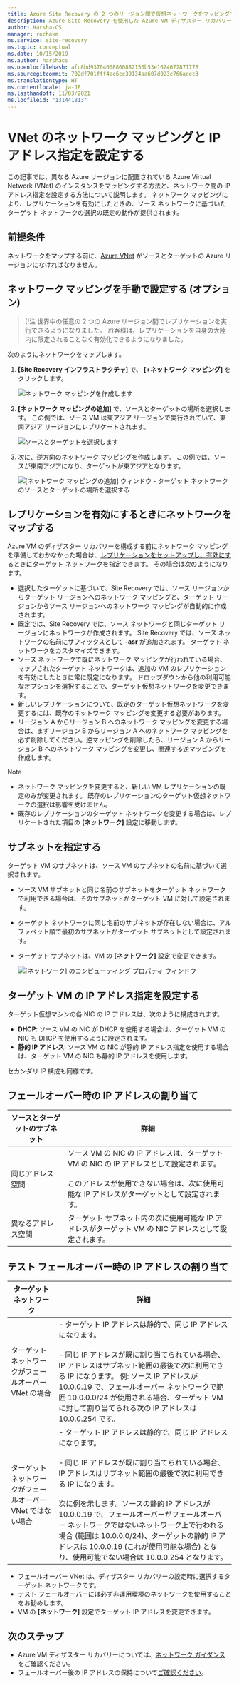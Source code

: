 ```yaml
---
title: Azure Site Recovery の 2 つのリージョン間で仮想ネットワークをマッピングする
description: Azure Site Recovery を使用した Azure VM ディザスター リカバリーのための 2 つの Azure リージョン間での仮想ネットワークのマッピングについて説明します。
author: Harsha-CS
manager: rochakm
ms.service: site-recovery
ms.topic: conceptual
ms.date: 10/15/2019
ms.author: harshacs
ms.openlocfilehash: afc8bd93704008860882150b53e1624072871778
ms.sourcegitcommit: 702df701fff4ec6cc39134aa607d023c766adec3
ms.translationtype: HT
ms.contentlocale: ja-JP
ms.lasthandoff: 11/03/2021
ms.locfileid: "131441813"
---
```

# <a name="set-up-network-mapping-and-ip-addressing-for-vnets"></a>VNet のネットワーク マッピングと IP アドレス指定を設定する

この記事では、異なる Azure リージョンに配置されている Azure Virtual Network (VNet) のインスタンスをマッピングする方法と、ネットワーク間の IP アドレス指定を設定する方法について説明します。 ネットワーク マッピングにより、レプリケーションを有効にしたときの、ソース ネットワークに基づいたターゲット ネットワークの選択の既定の動作が提供されます。

## <a name="prerequisites"></a>前提条件

ネットワークをマップする前に、[Azure VNet](../virtual-network/virtual-networks-overview.md) がソースとターゲットの Azure リージョンになければなりません。

## <a name="set-up-network-mapping-manually-optional"></a>ネットワーク マッピングを手動で設定する (オプション)

>[!注 世界中の任意の 2 つの Azure リージョン間でレプリケーションを実行できるようになりました。 お客様は、レプリケーションを自身の大陸内に限定されることなく有効化できるようになりました。

次のようにネットワークをマップします。

1. **[Site Recovery インフラストラクチャ]** で、 **[+ネットワーク マッピング]** をクリックします。

    ![ ネットワーク マッピングを作成します](./media/site-recovery-network-mapping-azure-to-azure/network-mapping1.png)

3. **[ネットワーク マッピングの追加]** で、ソースとターゲットの場所を選択します。 この例では、ソース VM は東アジア リージョンで実行されていて、東南アジア リージョンにレプリケートされます。

    ![ソースとターゲットを選択します](./media/site-recovery-network-mapping-azure-to-azure/network-mapping2.png)
3. 次に、逆方向のネットワーク マッピングを作成します。 この例では、ソースが東南アジアになり、ターゲットが東アジアとなります。

    ![[ネットワーク マッピングの追加] ウィンドウ - ターゲット ネットワークのソースとターゲットの場所を選択する](./media/site-recovery-network-mapping-azure-to-azure/network-mapping3.png)


## <a name="map-networks-when-you-enable-replication"></a>レプリケーションを有効にするときにネットワークをマップする

Azure VM のディザスター リカバリーを構成する前にネットワーク マッピングを準備しておかなかった場合は、[レプリケーションをセットアップし、有効にする](azure-to-azure-how-to-enable-replication.md)ときにターゲット ネットワークを指定できます。 その場合は次のようになります。

- 選択したターゲットに基づいて、Site Recovery では、ソース リージョンからターゲット リージョンへのネットワーク マッピングと、ターゲット リージョンからソース リージョンへのネットワーク マッピングが自動的に作成されます。
- 既定では、Site Recovery では、ソース ネットワークと同じターゲット リージョンにネットワークが作成されます。 Site Recovery では、ソース ネットワークの名前にサフィックスとして **-asr** が追加されます。 ターゲット ネットワークをカスタマイズできます。
- ソース ネットワークで既にネットワーク マッピングが行われている場合、マップされたターゲット ネットワークは、追加の VM のレプリケーションを有効にしたときに常に既定になります。 ドロップダウンから他の利用可能なオプションを選択することで、ターゲット仮想ネットワークを変更できます。
- 新しいレプリケーションについて、既定のターゲット仮想ネットワークを変更するには、既存のネットワーク マッピングを変更する必要があります。
- リージョン A からリージョン B へのネットワーク マッピングを変更する場合は、まずリージョン B からリージョン A へのネットワーク マッピングを必ず削除してください。逆マッピングを削除したら、リージョン A からリージョン B へのネットワーク マッピングを変更し、関連する逆マッピングを作成します。

>[!NOTE]
>* ネットワーク マッピングを変更すると、新しい VM レプリケーションの既定のみが変更されます。 既存のレプリケーションのターゲット仮想ネットワークの選択は影響を受けません。
>* 既存のレプリケーションのターゲット ネットワークを変更する場合は、レプリケートされた項目の **[ネットワーク]** 設定に移動します。

## <a name="specify-a-subnet"></a>サブネットを指定する

ターゲット VM のサブネットは、ソース VM のサブネットの名前に基づいて選択されます。

- ソース VM サブネットと同じ名前のサブネットをターゲット ネットワークで利用できる場合は、そのサブネットがターゲット VM に対して設定されます。
- ターゲット ネットワークに同じ名前のサブネットが存在しない場合は、アルファベット順で最初のサブネットがターゲット サブネットとして設定されます。
- ターゲット サブネットは、VM の **[ネットワーク]** 設定で変更できます。

    ![[ネットワーク] のコンピューティング プロパティ ウィンドウ](./media/site-recovery-network-mapping-azure-to-azure/modify-subnet.png)


## <a name="set-up-ip-addressing-for-target-vms"></a>ターゲット VM の IP アドレス指定を設定する

ターゲット仮想マシンの各 NIC の IP アドレスは、次のように構成されます。

- **DHCP**: ソース VM の NIC が DHCP を使用する場合は、ターゲット VM の NIC も DHCP を使用するように設定されます。
- **静的 IP アドレス**: ソース VM の NIC が静的 IP アドレス指定を使用する場合は、ターゲット VM の NIC も静的 IP アドレスを使用します。

セカンダリ IP 構成も同様です。

## <a name="ip-address-assignment-during-failover"></a>フェールオーバー時の IP アドレスの割り当て

**ソースとターゲットのサブネット** | **詳細**
--- | ---
同じアドレス空間 | ソース VM の NIC の IP アドレスは、ターゲット VM の NIC の IP アドレスとして設定されます。<br/><br/> このアドレスが使用できない場合は、次に使用可能な IP アドレスがターゲットとして設定されます。
異なるアドレス空間 | ターゲット サブネット内の次に使用可能な IP アドレスがターゲット VM の NIC アドレスとして設定されます。



## <a name="ip-address-assignment-during-test-failover"></a>テスト フェールオーバー時の IP アドレスの割り当て

**ターゲット ネットワーク** | **詳細**
--- | ---
ターゲット ネットワークがフェールオーバー VNet の場合 | - ターゲット IP アドレスは静的で、同じ IP アドレスになります。 <br/><br/>  - 同じ IP アドレスが既に割り当てられている場合、IP アドレスはサブネット範囲の最後で次に利用できる IP になります。 例: ソース IP アドレスが 10.0.0.19 で、フェールオーバー ネットワークで範囲 10.0.0.0/24 が使用される場合、ターゲット VM に対して割り当てられる次の IP アドレスは 10.0.0.254 です。
ターゲット ネットワークがフェールオーバー VNet ではない場合 | - ターゲット IP アドレスは静的で、同じ IP アドレスになります。<br/><br/>  - 同じ IP アドレスが既に割り当てられている場合、IP アドレスはサブネット範囲の最後で次に利用できる IP になります。<br/><br/> 次に例を示します。ソースの静的 IP アドレスが 10.0.0.19 で、フェールオーバーがフェールオーバー ネットワークではないネットワーク上で行われる場合 (範囲は 10.0.0.0/24)、ターゲットの静的 IP アドレスは 10.0.0.19 (これが使用可能な場合) となり、使用可能でない場合は 10.0.0.254 となります。

- フェールオーバー VNet は、ディザスター リカバリーの設定時に選択するターゲット ネットワークです。
- テスト フェールオーバーには必ず非運用環境のネットワークを使用することをお勧めします。
- VM の **[ネットワーク]** 設定でターゲット IP アドレスを変更できます。


## <a name="next-steps"></a>次のステップ

- Azure VM ディザスター リカバリーについては、[ネットワーク ガイダンス](./azure-to-azure-about-networking.md)をご確認ください。
- フェールオーバー後の IP アドレスの保持について[ご確認ください](site-recovery-retain-ip-azure-vm-failover.md)。
